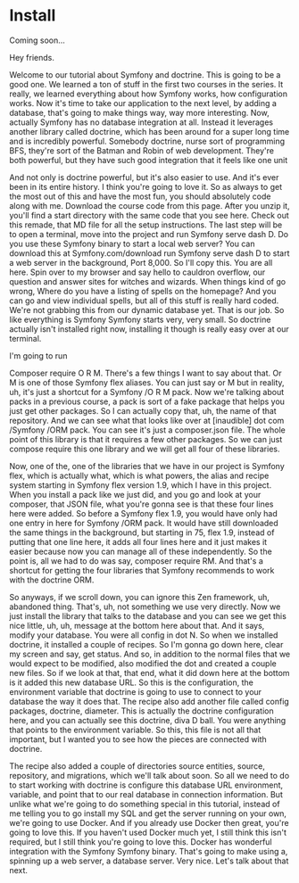 # Install

Coming soon...

Hey friends.

Welcome to our tutorial about Symfony and doctrine. This is going to be a good one.
We learned a ton of stuff in the first two courses in the series. It really, we
learned everything about how Symfony works, how configuration works. Now it's time to
take our application to the next level, by adding a database, that's going to make
things way, way more interesting. Now, actually Symfony has no database integration
at all. Instead it leverages another library called doctrine, which has been around
for a super long time and is incredibly powerful. Somebody doctrine, nurse sort of
programming BFS, they're sort of the Batman and Robin of web development. They're
both powerful, but they have such good integration that it feels like one unit

And not only is doctrine powerful, but it's also easier to use. And it's ever been in
its entire history. I think you're going to love it. So as always to get the most out
of this and have the most fun, you should absolutely code along with me. Download the
course code from this page. After you unzip it, you'll find a start directory with
the same code that you see here. Check out this remade, that MD file for all the
setup instructions. The last step will be to open a terminal, move into the project
and run Symfony serve dash D. Do you use these Symfony binary to start a local web
server? You can download this at Symfony.com/download run Symfony serve dash D to
start a web server in the background, Port 8,000. So I'll copy this. You are all
here. Spin over to my browser and say hello to cauldron overflow, our question and
answer sites for witches and wizards. When things kind of go wrong, Where do you have
a listing of spells on the homepage? And you can go and view individual spells, but
all of this stuff is really hard coded. We're not grabbing this from our dynamic
database yet. That is our job. So like everything is Symfony Symfony starts very,
very small. So doctrine actually isn't installed right now, installing it though is
really easy over at our terminal.

I'm going to run

Composer require O R M. There's a few things I want to say about that. Or M is one of
those Symfony flex aliases. You can just say or M but in reality, uh, it's just a
shortcut for a Symfony /O R M pack. Now we're talking about packs in a previous
course, a pack is sort of a fake package that helps you just get other packages. So I
can actually copy that, uh, the name of that repository. And we can see what that
looks like over at [inaudible] dot com /Symfony /ORM pack. You can see it's just a
composer.json file. The whole point of this library is that it requires a few other
packages. So we can just compose require this one library and we will get all four of
these libraries.

Now, one of the, one of the libraries that we have in our project is Symfony flex,
which is actually what, which is what powers, the alias and recipe system starting in
Symfony flex version 1.9, which I have in this project. When you install a pack like
we just did, and you go and look at your composer, that JSON file, what you're gonna
see is that these four lines here were added. So before a Symfony flex 1.9, you would
have only had one entry in here for Symfony /ORM pack. It would have still downloaded
the same things in the background, but starting in 75, flex 1.9, instead of putting
that one line here, it adds all four lines here and it just makes it easier because
now you can manage all of these independently. So the point is, all we had to do was
say, composer require RM. And that's a shortcut for getting the four libraries that
Symfony recommends to work with the doctrine ORM.

So anyways, if we scroll down, you can ignore this Zen framework, uh, abandoned
thing. That's, uh, not something we use very directly. Now we just install the
library that talks to the database and you can see we get this nice little, uh, uh,
message at the bottom here about that. And it says, modify your database. You were
all config in dot N. So when we installed doctrine, it installed a couple of recipes.
So I'm gonna go down here, clear my screen and say, get status. And so, in addition
to the normal files that we would expect to be modified, also modified the dot and
created a couple new files. So if we look at that, that end, what it did down here at
the bottom is it added this new database URL. So this is the configuration, the
environment variable that doctrine is going to use to connect to your database the
way it does that. The recipe also add another file called config packages, doctrine,
diameter. This is actually the doctrine configuration here, and you can actually see
this doctrine, diva D ball. You were anything that points to the environment
variable. So this, this file is not all that important, but I wanted you to see how
the pieces are connected with doctrine.

The recipe also added a couple of directories source entities, source, repository,
and migrations, which we'll talk about soon. So all we need to do to start working
with doctrine is configure this database URL environment, variable, and point that to
our real database in connection information. But unlike what we're going to do
something special in this tutorial, instead of me telling you to go install my SQL
and get the server running on your own, we're going to use Docker. And if you already
use Docker then great, you're going to love this. If you haven't used Docker much
yet, I still think this isn't required, but I still think you're going to love this.
Docker has wonderful integration with the Symfony Symfony binary. That's going to
make using a, spinning up a web server, a database server. Very nice. Let's talk
about that next.


